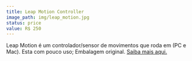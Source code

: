 ```yaml
---
title: Leap Motion Controller
image_path: img/leap_motion.jpg
status: price
value: R$ 250
---
```

Leap Motion é um controlador/sensor de movimentos que roda em (PC e Mac). Esta com pouco uso; Embalagem original. <a href="https://www.leapmotion.com/">Saiba mais aqui.</a>
